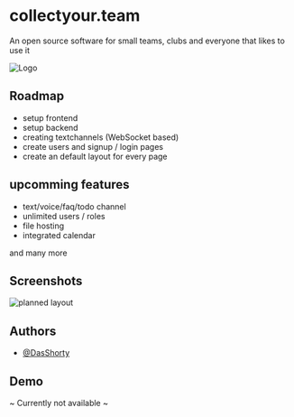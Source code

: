 
# collectyour.team

An open source software for small teams, clubs and everyone that likes to use it


![Logo](https://collectyour.team/assets/images/big-logo.png)


## Roadmap

- setup frontend
- setup backend
- creating textchannels (WebSocket based)
- create users and signup / login pages
- create an default layout for every page


## upcomming features

- text/voice/faq/todo channel
- unlimited users / roles
- file hosting
- integrated calendar

and many more


## Screenshots

![planned layout](https://cdn.discordapp.com/attachments/902487677830578176/1267495204563324958/Desktop_View_New.png?ex=66b0e765&is=66af95e5&hm=8f4954400f506c26cdfbedab6bf1b34487aa094b4db9256d429a6c4957650aca&)


## Authors

- [@DasShorty](https://www.github.com/DasShorty)


## Demo

~ Currently not available ~

